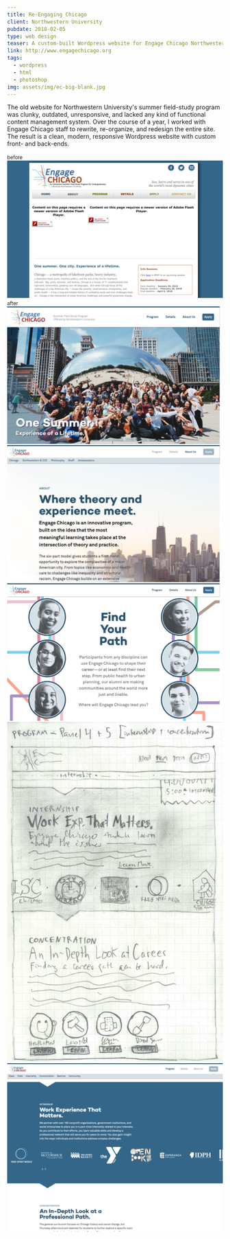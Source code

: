 ```yaml
---
title: Re-Engaging Chicago
client: Northwestern University
pubdate: 2018-02-05 
type: web design
teaser: A custom-built Wordpress website for Engage Chicago Northwestern's summer service-learning program
link: http://www.engagechicago.org
tags:
  - wordpress
  - html
  - photoshop
img: assets/img/ec-big-blank.jpg
---
```


The old website for Northwestern University's summer field-study program was clunky, outdated, unresponsive, and lacked any kind of functional content management system. Over the course of a year, I worked with Engage Chicago staff to rewrite, re-organize, and redesign the entire site. The result is a clean, modern, responsive Wordpress website with custom front- and back-ends. 

<small>before</small>
![before](../assets/img/ec-home_old.png)
<small>after</small>
![after](../assets/img/ec-home_splash.jpg)
![about](../assets/img/ec-about.jpg)
![home path](../assets/img/ec-home_path.png)
![program sketch](../assets/img/ec-sketches-program.jpg)
![program work](../assets/img/ec-program-work.png)

